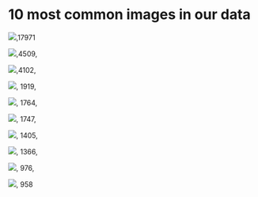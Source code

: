 
# 10 most common images in our data

![]('https://pbs.twimg.com/ext_tw_video_thumb/1112761186645405696/pu/img/MKoRHWcRS6hvfWMV.jpg'),17971

![]('https://pbs.twimg.com/amplify_video_thumb/1110826500759134208/img/CYCnDr9-AwnY-GW6.jpg'),4509,

![]('https://pbs.twimg.com/ext_tw_video_thumb/1114926237540130816/pu/img/GUvRSAGd3TDyla0v.jpg'),4102,

![]('https://pbs.twimg.com/media/D3YWRAnWkAED2Ej.jpg'), 1919,

![]('https://pbs.twimg.com/ext_tw_video_thumb/1111023741985845248/pu/img/4ebTR522XBTzoLoO.jpg'),
  1764,

![]('https://pbs.twimg.com/media/D1j8TotX0AAiTTx.png'), 1747,

![]('https://pbs.twimg.com/tweet_video_thumb/D1kB1-jX0AAAAA1.jpg'), 1405,

![]('https://pbs.twimg.com/ext_tw_video_thumb/1108377077600915456/pu/img/MToc7YDr1YkTaMg6.jpg'),
  1366,

![]('https://pbs.twimg.com/media/D3Ki7gKWsAEQnU5.png'), 976,

![]('https://pbs.twimg.com/media/D12LlRbWoAAAGbE.jpg'), 958
